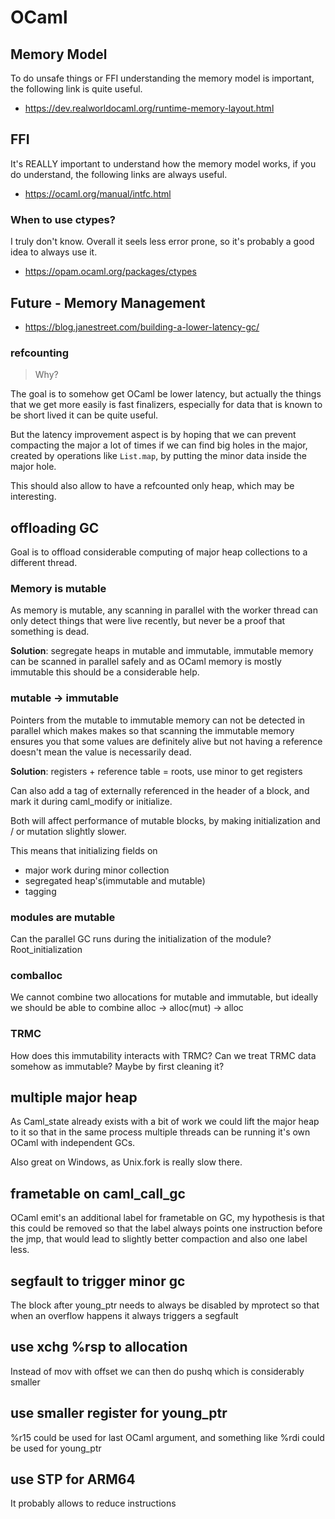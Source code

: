 # OCaml

## Memory Model

To do unsafe things or FFI understanding the memory model is important, the following link is quite useful.

- https://dev.realworldocaml.org/runtime-memory-layout.html

## FFI

It's REALLY important to understand how the memory model works, if you do understand, the following links are always useful.

- https://ocaml.org/manual/intfc.html

### When to use ctypes?

I truly don't know. Overall it seels less error prone, so it's probably a good idea to always use it.

- https://opam.ocaml.org/packages/ctypes

## Future - Memory Management

- https://blog.janestreet.com/building-a-lower-latency-gc/

### refcounting

> Why?

The goal is to somehow get OCaml be lower latency, but actually the things that we get more easily is fast finalizers, especially for data that is known to be short lived it can be quite useful.

But the latency improvement aspect is by hoping that we can prevent compacting the major a lot of times if we can find big holes in the major, created by operations like `List.map`, by putting the minor data inside the major hole.

This should also allow to have a refcounted only heap, which may be interesting.

## offloading GC

Goal is to offload considerable computing of major heap collections to a different thread.

### Memory is mutable

As memory is mutable, any scanning in parallel with the worker thread can only detect things that were live recently, but never be a proof that something is dead.

**Solution**: segregate heaps in mutable and immutable, immutable memory can be scanned in parallel safely and as OCaml memory is mostly immutable this should be a considerable help.

### mutable -> immutable

Pointers from the mutable to immutable memory can not be detected in parallel which makes makes so that scanning the immutable memory ensures you that some values are definitely alive but not having a reference doesn't mean the value is necessarily dead.

**Solution**: registers + reference table = roots, use minor to get registers

Can also add a tag of externally referenced in the header of a block, and mark it during caml_modify or initialize.

Both will affect performance of mutable blocks, by making initialization and / or mutation slightly slower.

This means that initializing fields on

- major work during minor collection
- segregated heap's(immutable and mutable)
- tagging

### modules are mutable

Can the parallel GC runs during the initialization of the module? Root_initialization

### comballoc

We cannot combine two allocations for mutable and immutable, but ideally we should be able to combine alloc -> alloc(mut) -> alloc

### TRMC

How does this immutability interacts with TRMC? Can we treat TRMC data somehow as immutable? Maybe by first cleaning it?

## multiple major heap

As Caml_state already exists with a bit of work we could lift the major heap to it so that in the same process multiple threads can be running it's own OCaml with independent GCs.

Also great on Windows, as Unix.fork is really slow there.

## frametable on caml_call_gc

OCaml emit's an additional label for frametable on GC, my hypothesis is that this could be removed so that the label always points one instruction before the jmp, that would lead to slightly better compaction and also one label less.

## segfault to trigger minor gc

The block after young_ptr needs to always be disabled by mprotect so that when an overflow happens it always triggers a segfault

## use xchg %rsp to allocation

Instead of mov with offset we can then do pushq which is considerably smaller

## use smaller register for young_ptr

%r15 could be used for last OCaml argument, and something like %rdi could be used for young_ptr

## use STP for ARM64

It probably allows to reduce instructions
